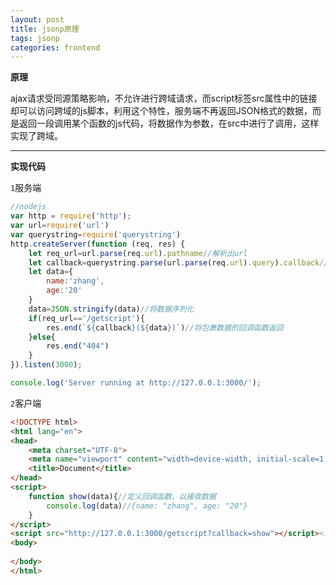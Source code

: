 ```yaml
---
layout: post
title: jsonp原理
tags: jsonp
categories: frontend
---
```


**原理**

ajax请求受同源策略影响，不允许进行跨域请求，而script标签src属性中的链接却可以访问跨域的js脚本，利用这个特性，服务端不再返回JSON格式的数据，而是返回一段调用某个函数的js代码，将数据作为参数，在src中进行了调用，这样实现了跨域。

---

**实现代码**

`1`服务端

```javascript
//nodejs
var http = require('http');
var url=require('url')
var querystring=require('querystring')
http.createServer(function (req, res) {
    let req_url=url.parse(req.url).pathname//解析出url
    let callback=querystring.parse(url.parse(req.url).query).callback//解析出客户端传过来的回调函数
    let data={
        name:'zhang',
        age:'20'
    }
    data=JSON.stringify(data)//将数据序列化
    if(req_url=='/getscript'){
        res.end(`${callback}(${data})`)//将包裹数据的回调函数返回
    }else{
        res.end("404")
    }
}).listen(3000);

console.log('Server running at http://127.0.0.1:3000/');
```

`2`客户端

```html
<!DOCTYPE html>
<html lang="en">
<head>
    <meta charset="UTF-8">
    <meta name="viewport" content="width=device-width, initial-scale=1.0">
    <title>Document</title>
</head>
<script>
    function show(data){//定义回调函数，以接收数据
        console.log(data)//{name: "zhang", age: "20"}
    }
</script>
<script src="http://127.0.0.1:3000/getscript?callback=show"></script><!--通过script标签访问-->
<body>
    
</body>
</html>
```

